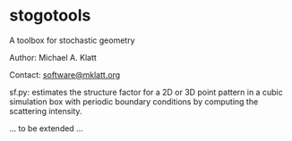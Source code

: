 # stogotools
A toolbox for stochastic geometry

Author: Michael A. Klatt

Contact: software@mklatt.org

sf.py: estimates the structure factor for a 2D or 3D point pattern in a cubic simulation box with periodic boundary conditions by computing the scattering intensity.

... to be extended ...
